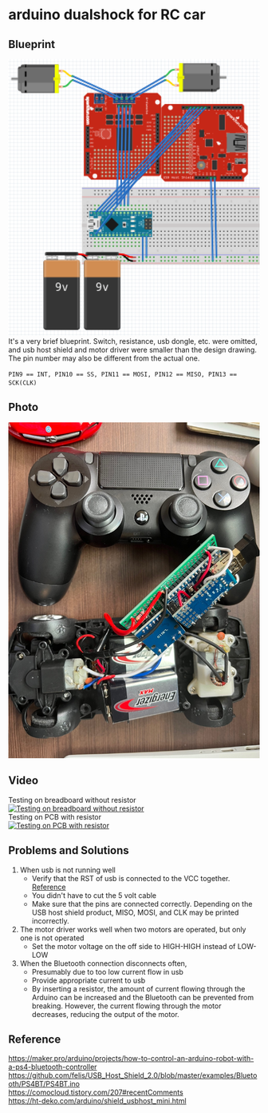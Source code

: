 # arduino dualshock for RC car

## Blueprint
![blueprint](./blueprint.png)
It's a very brief blueprint. Switch, resistance, usb dongle, etc. were omitted, and usb host shield and motor driver were smaller than the design drawing. The pin number may also be different from the actual one.

`PIN9 == INT, PIN10 == SS, PIN11 == MOSI, PIN12 == MISO, PIN13 == SCK(CLK)`

## Photo
![photo](./photo.jpg)

## Video
Testing on breadboard without resistor  
[![Testing on breadboard without resistor](https://img.youtube.com/vi/KRUdqkZ4d8s/0.jpg)](https://www.youtube.com/watch?v=KRUdqkZ4d8s)  
Testing on PCB with resistor  
[![Testing on PCB with resistor](https://img.youtube.com/vi/PRB-RsH6BfE/0.jpg)](https://www.youtube.com/watch?v=PRB-RsH6BfE)

## Problems and Solutions
1. When usb is not running well
    - Verify that the RST of usb is connected to the VCC together. [Reference](https://ht-deko.com/arduino/shield_usbhost_mini.html)
    - You didn't have to cut the 5 volt cable
    - Make sure that the pins are connected correctly. Depending on the USB host shield product, MISO, MOSI, and CLK may be printed incorrectly.
2. The motor driver works well when two motors are operated, but only one is not operated
    - Set the motor voltage on the off side to HIGH-HIGH instead of LOW-LOW
3. When the Bluetooth connection disconnects often,
    - Presumably due to too low current flow in usb
    - Provide appropriate current to usb
    - By inserting a resistor, the amount of current flowing through the Arduino can be increased and the Bluetooth can be prevented from breaking. However, the current flowing through the motor decreases, reducing the output of the motor.


## Reference
https://maker.pro/arduino/projects/how-to-control-an-arduino-robot-with-a-ps4-bluetooth-controller  
https://github.com/felis/USB_Host_Shield_2.0/blob/master/examples/Bluetooth/PS4BT/PS4BT.ino  
https://comocloud.tistory.com/207#recentComments  
https://ht-deko.com/arduino/shield_usbhost_mini.html
